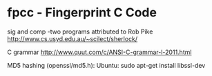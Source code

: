 
fpcc - Fingerprint C Code
=========================

sig and comp -two programs attributed to Rob Pike
http://www.cs.usyd.edu.au/~scilect/sherlock/


C grammar
http://www.quut.com/c/ANSI-C-grammar-l-2011.html


MD5 hashing (openssl/md5.h):
Ubuntu: sudo apt-get install libssl-dev
